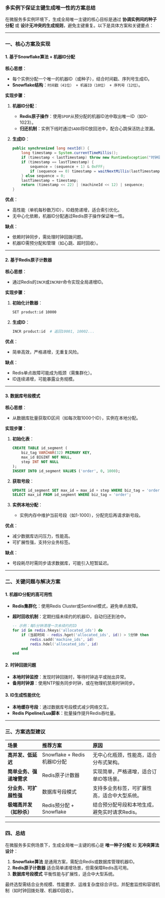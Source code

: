 ### 多实例下保证主键生成唯一性的方案总结

在微服务多实例环境下，生成全局唯一主键的核心目标是通过 **协调实例间的种子分配** 或 **设计无冲突的生成规则**，避免主键重复。以下是具体方案和关键要点：

------

### 一、核心方案及实现

#### 1. **基于Snowflake算法 + 机器ID分配**

**核心思想**：

- 每个实例分配一个唯一的机器ID（或种子），结合时间戳、序列号生成ID。
- **Snowflake结构**：`时间戳（41位） + 机器ID（10位） + 序列号（12位）`。

**实现步骤**：

1. **机器ID分配**：

   - **Redis原子操作**：使用`SPOP`从预分配的机器ID池中取出唯一ID（如0-1023）。
   - **归还机制**：实例下线时通过`SADD`将ID放回池中，配合心跳保活防止泄漏。

2. **生成ID**：

   ```java
   public synchronized long nextId() {
       long timestamp = System.currentTimeMillis();
       if (timestamp < lastTimestamp) throw new RuntimeException("时钟回拨");
       if (timestamp == lastTimestamp) {
           sequence = (sequence + 1) & 0xFFF;
           if (sequence == 0) timestamp = waitNextMillis(lastTimestamp);
       } else sequence = 0;
       lastTimestamp = timestamp;
       return (timestamp << 22) | (machineId << 12) | sequence;
   }
   ```

**优点**：

- 高性能（单机每秒数万ID），ID趋势递增，适合索引优化。
- 无中心化依赖，机器ID分配通过Redis原子操作保证唯一性。

**缺点**：

- 依赖时钟同步，需处理时钟回拨问题。
- 机器ID需预分配和管理（如心跳、超时回收）。

------

#### 2. **基于Redis原子计数器**

**核心思想**：

- 通过Redis的`INCR`或`INCRBY`命令实现全局递增ID。

**实现步骤**：

1. **初始化计数器**：

   ```bash
   SET product:id 10000
   ```

2. **生成ID**：

   ```bash
   INCR product:id  # 返回10001, 10002...
   ```

**优点**：

- 简单高效，严格递增，无重复风险。

**缺点**：

- Redis单点故障可能成为瓶颈（需集群化）。
- ID连续递增，可能暴露业务规模。

------

#### 3. **数据库号段模式**

**核心思想**：

- 从数据库批量获取ID区间（如每次取1000个ID），实例在本地分配。

**实现步骤**：

1. **初始化表**：

   ```sql
   CREATE TABLE id_segment (
       biz_tag VARCHAR(32) PRIMARY KEY,
       max_id BIGINT NOT NULL,
       step INT NOT NULL
   );
   INSERT INTO id_segment VALUES ('order', 0, 1000);
   ```

2. **获取号段**：

   ```sql
   UPDATE id_segment SET max_id = max_id + step WHERE biz_tag = 'order';
   SELECT max_id FROM id_segment WHERE biz_tag = 'order';
   ```

3. **实例本地分配**：

   - 实例内存中维护当前号段（如1-1000），分配完后再请求新号段。

**优点**：

- 减少数据库访问压力，性能高。
- 可扩展性强，支持分业务标签。

**缺点**：

- 号段耗尽时需同步请求数据库，可能引入短暂延迟。

------

### 二、关键问题与解决方案

#### 1. **机器ID分配的高可用性**

- **Redis集群化**：使用Redis Cluster或Sentinel模式，避免单点故障。

- **超时回收机制**：定期扫描未续约的机器ID，自动归还到池中。

  ```lua
  -- 示例：每5分钟清理一次未续约的ID
  for id in redis.hkeys('allocated_ids') do
      if (当前时间 - redis.hget('allocated_ids', id)) > 5分钟 then
          redis.sadd('machine_ids', id)
          redis.hdel('allocated_ids', id)
      end
  end
  ```

#### 2. **时钟回拨问题**

- **本地时钟监控**：发现时钟回拨时，等待时钟追平或抛出异常。
- **备用时钟源**：使用NTP服务同步时钟，或在物理机禁用时钟同步。

#### 3. **ID生成性能优化**

- **本地缓存号段**：通过数据库号段模式减少网络交互。
- **Redis Pipeline/Lua脚本**：批量操作提升Redis吞吐量。

------

### 三、方案选型建议

| 场景                     | 推荐方案                    | 原因                                          |
| :----------------------- | :-------------------------- | :-------------------------------------------- |
| **高并发、低延迟**       | Snowflake + Redis机器ID分配 | 无中心化瓶颈，性能高，适合分布式架构。        |
| **简单业务、强递增需求** | Redis原子计数器             | 实现简单，严格递增，适合订单ID等场景。        |
| **分业务、可扩展性强**   | 数据库号段模式              | 支持多业务标签，可扩展性高，适合中大型系统。  |
| **极端高并发（如秒杀）** | Redis预分配 + Snowflake     | 结合预分配号段和本地生成，避免实时请求Redis。 |

------

### 四、总结

在微服务多实例场景下，生成全局唯一主键的核心是 **唯一种子分配** 和 **无冲突算法设计**：

1. **Snowflake算法** 是通用方案，需配合Redis或数据库管理机器ID。
2. **Redis原子计数器** 适合简单递增场景，但需保障Redis高可用。
3. **数据库号段模式** 平衡性能与扩展性，适合中大型系统。

最终选型需结合业务规模、性能要求、运维复杂度综合评估，并配套监控和容错机制（如时钟回拨处理、机器ID回收）。